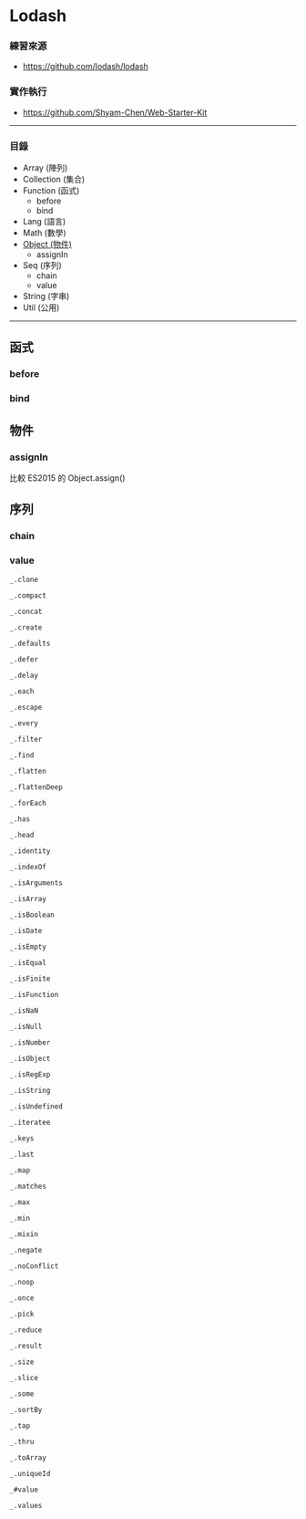 # Lodash

### 練習來源
* https://github.com/lodash/lodash

### 實作執行
* https://github.com/Shyam-Chen/Web-Starter-Kit

***

### 目錄
* Array (陣列)
* Collection (集合)
* Function (函式)
  * before
  * bind
* Lang (語言)
* Math (數學)
* [Object (物件)](#物件)
  * assignIn
* Seq (序列)
  * chain
  * value
* String (字串)
* Util (公用)

***

## 函式

### before

### bind

## 物件

### assignIn

比較 ES2015 的 Object.assign()

## 序列

### chain

### value


`_.clone`

`_.compact`

`_.concat`

`_.create`

`_.defaults`

`_.defer`

`_.delay`

`_.each`

`_.escape`

`_.every`

`_.filter`

`_.find`

`_.flatten`

`_.flattenDeep`

`_.forEach`

`_.has`

`_.head`

`_.identity`

`_.indexOf`

`_.isArguments`

`_.isArray`

`_.isBoolean`

`_.isDate`

`_.isEmpty`

`_.isEqual`

`_.isFinite`

`_.isFunction`

`_.isNaN`

`_.isNull`

`_.isNumber`

`_.isObject`

`_.isRegExp`

`_.isString`

`_.isUndefined`

`_.iteratee`

`_.keys`

`_.last`

`_.map`

`_.matches`

`_.max`

`_.min`

`_.mixin`

`_.negate`

`_.noConflict`

`_.noop`

`_.once`

`_.pick`

`_.reduce`

`_.result`

`_.size`

`_.slice`

`_.some`

`_.sortBy`

`_.tap`

`_.thru`

`_.toArray`

`_.uniqueId`

`_#value`

`_.values`
